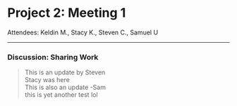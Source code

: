 # Project 2: Meeting 1
Attendees: Keldin M., Stacy K., Steven C., Samuel U

---

### Discussion: Sharing Work
> This is an update by Steven<br/>
Stacy was here<br/>
This is also an update -Sam<br/>
this is yet another test lol<br/>
